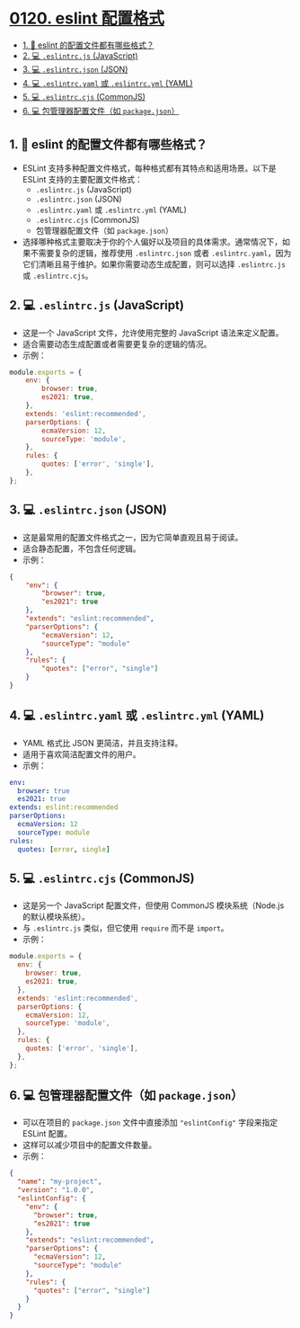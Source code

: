 # [0120. eslint 配置格式](https://github.com/Tdahuyou/TNotes.html-css-js/tree/main/notes/0120.%20eslint%20%E9%85%8D%E7%BD%AE%E6%A0%BC%E5%BC%8F)

<!-- region:toc -->
- [1. 📒 eslint 的配置文件都有哪些格式？](#1--eslint-的配置文件都有哪些格式)
- [2. 💻 `.eslintrc.js` (JavaScript)](#2--eslintrcjs-javascript)
- [3. 💻 `.eslintrc.json` (JSON)](#3--eslintrcjson-json)
- [4. 💻 `.eslintrc.yaml` 或 `.eslintrc.yml` (YAML)](#4--eslintrcyaml-或-eslintrcyml-yaml)
- [5. 💻 `.eslintrc.cjs` (CommonJS)](#5--eslintrccjs-commonjs)
- [6. 💻 包管理器配置文件（如 `package.json`）](#6--包管理器配置文件如-packagejson)
<!-- endregion:toc -->

## 1. 📒 eslint 的配置文件都有哪些格式？

- ESLint 支持多种配置文件格式，每种格式都有其特点和适用场景。以下是 ESLint 支持的主要配置文件格式：
  - `.eslintrc.js` (JavaScript)
  - `.eslintrc.json` (JSON)
  - `.eslintrc.yaml` 或 `.eslintrc.yml` (YAML)
  - `.eslintrc.cjs` (CommonJS)
  - 包管理器配置文件（如 `package.json`）
- 选择哪种格式主要取决于你的个人偏好以及项目的具体需求。通常情况下，如果不需要复杂的逻辑，推荐使用 `.eslintrc.json` 或者 `.eslintrc.yaml`，因为它们清晰且易于维护。如果你需要动态生成配置，则可以选择 `.eslintrc.js` 或 `.eslintrc.cjs`。

## 2. 💻 `.eslintrc.js` (JavaScript)

 - 这是一个 JavaScript 文件，允许使用完整的 JavaScript 语法来定义配置。
 - 适合需要动态生成配置或者需要更复杂的逻辑的情况。
 - 示例：

```javascript
module.exports = {
    env: {
        browser: true,
        es2021: true,
    },
    extends: 'eslint:recommended',
    parserOptions: {
        ecmaVersion: 12,
        sourceType: 'module',
    },
    rules: {
        quotes: ['error', 'single'],
    },
};
```

## 3. 💻 `.eslintrc.json` (JSON)

- 这是最常用的配置文件格式之一，因为它简单直观且易于阅读。
- 适合静态配置，不包含任何逻辑。
- 示例：

```json
{
    "env": {
        "browser": true,
        "es2021": true
    },
    "extends": "eslint:recommended",
    "parserOptions": {
        "ecmaVersion": 12,
        "sourceType": "module"
    },
    "rules": {
        "quotes": ["error", "single"]
    }
}
```

## 4. 💻 `.eslintrc.yaml` 或 `.eslintrc.yml` (YAML)

- YAML 格式比 JSON 更简洁，并且支持注释。
- 适用于喜欢简洁配置文件的用户。
- 示例：

```yaml
env:
  browser: true
  es2021: true
extends: eslint:recommended
parserOptions:
  ecmaVersion: 12
  sourceType: module
rules:
  quotes: [error, single]
```

## 5. 💻 `.eslintrc.cjs` (CommonJS)

- 这是另一个 JavaScript 配置文件，但使用 CommonJS 模块系统（Node.js 的默认模块系统）。
- 与 `.eslintrc.js` 类似，但它使用 `require` 而不是 `import`。
- 示例：

```javascript
module.exports = {
  env: {
    browser: true,
    es2021: true,
  },
  extends: 'eslint:recommended',
  parserOptions: {
    ecmaVersion: 12,
    sourceType: 'module',
  },
  rules: {
    quotes: ['error', 'single'],
  },
};
```

## 6. 💻 包管理器配置文件（如 `package.json`）

- 可以在项目的 `package.json` 文件中直接添加 `"eslintConfig"` 字段来指定 ESLint 配置。
- 这样可以减少项目中的配置文件数量。
- 示例：

```json
{
  "name": "my-project",
  "version": "1.0.0",
  "eslintConfig": {
    "env": {
      "browser": true,
      "es2021": true
    },
    "extends": "eslint:recommended",
    "parserOptions": {
      "ecmaVersion": 12,
      "sourceType": "module"
    },
    "rules": {
      "quotes": ["error", "single"]
    }
  }
}
```
